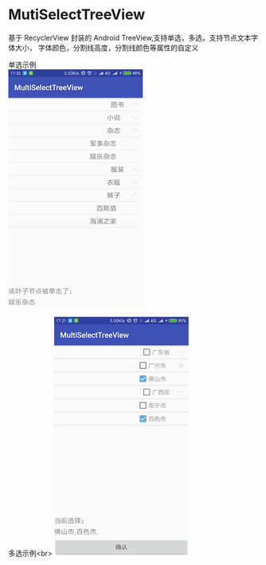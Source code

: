 # MutiSelectTreeView


基于 RecyclerView 封装的 Android TreeView,支持单选，多选，支持节点文本字体大小，
字体颜色，分割线高度，分割线颜色等属性的自定义

单选示例<br>
![image](ScreenShots/danxuan.png) <br>

多选示例\<br>
![image](ScreenShots/duoxuan.png) <br>


